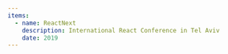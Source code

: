 ```yaml
---
items:
  - name: ReactNext
    description: International React Conference in Tel Aviv
    date: 2019
---
```

